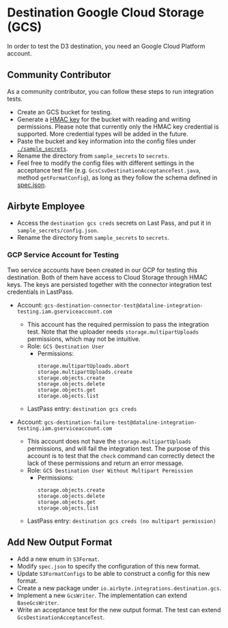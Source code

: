 # Destination Google Cloud Storage (GCS)

In order to test the D3 destination, you need an Google Cloud Platform account.

## Community Contributor

As a community contributor, you can follow these steps to run integration tests.

- Create an GCS bucket for testing.
- Generate a [HMAC key](https://cloud.google.com/storage/docs/authentication/hmackeys) for the bucket with reading and writing permissions. Please note that currently only the HMAC key credential is supported. More credential types will be added in the future.
- Paste the bucket and key information into the config files under [`./sample_secrets`](./sample_secrets).
- Rename the directory from `sample_secrets` to `secrets`.
- Feel free to modify the config files with different settings in the acceptance test file (e.g. `GcsCsvDestinationAcceptanceTest.java`, method `getFormatConfig`), as long as they follow the schema defined in [spec.json](src/main/resources/spec.json).

## Airbyte Employee

- Access the `destination gcs creds` secrets on Last Pass, and put it in `sample_secrets/config.json`.
- Rename the directory from `sample_secrets` to `secrets`.

### GCP Service Account for Testing
Two service accounts have been created in our GCP for testing this destination. Both of them have access to Cloud Storage through HMAC keys. The keys are persisted together with the connector integration test credentials in LastPass.

- Account: `gcs-destination-connector-test@dataline-integration-testing.iam.gserviceaccount.com`
  - This account has the required permission to pass the integration test. Note that the uploader needs `storage.multipartUploads` permissions, which may not be intuitive.
  - Role: `GCS Destination User`
    - Permissions:
      ```
      storage.multipartUploads.abort
      storage.multipartUploads.create
      storage.objects.create
      storage.objects.delete
      storage.objects.get
      storage.objects.list
      ```
  - LastPass entry: `destination gcs creds`

- Account: `gcs-destination-failure-test@dataline-integration-testing.iam.gserviceaccount.com`
  - This account does not have the `storage.multipartUploads` permissions, and will fail the integration test. The purpose of this account is to test that the `check` command can correctly detect the lack of these permissions and return an error message.
  - Role: `GCS Destination User Without Multipart Permission`
    - Permissions:
      ```
      storage.objects.create
      storage.objects.delete
      storage.objects.get
      storage.objects.list
      ```
  - LastPass entry: `destination gcs creds (no multipart permission)`

## Add New Output Format
- Add a new enum in `S3Format`.
- Modify `spec.json` to specify the configuration of this new format.
- Update `S3FormatConfigs` to be able to construct a config for this new format.
- Create a new package under `io.airbyte.integrations.destination.gcs`.
- Implement a new `GcsWriter`. The implementation can extend `BaseGcsWriter`.
- Write an acceptance test for the new output format. The test can extend `GcsDestinationAcceptanceTest`.
